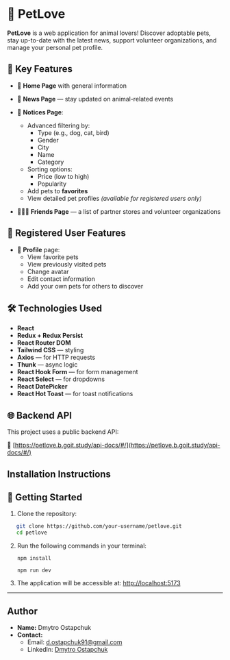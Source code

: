 # 🐾 PetLove

**PetLove** is a web application for animal lovers! Discover adoptable pets, stay up-to-date with the latest news, support volunteer organizations, and manage your personal pet profile.

## 📌 Key Features

- 📄 **Home Page** with general information
- 📰 **News Page** — stay updated on animal-related events
- 🐶 **Notices Page**:

  - Advanced filtering by:
    - Type (e.g., dog, cat, bird)
    - Gender
    - City
    - Name
    - Category
  - Sorting options:
    - Price (low to high)
    - Popularity
  - Add pets to **favorites**
  - View detailed pet profiles _(available for registered users only)_

- 🧑‍🤝‍🧑 **Friends Page** — a list of partner stores and volunteer organizations

## 👤 Registered User Features

- 📁 **Profile** page:
  - View favorite pets
  - View previously visited pets
  - Change avatar
  - Edit contact information
  - Add your own pets for others to discover

## 🛠 Technologies Used

- **React**
- **Redux + Redux Persist**
- **React Router DOM**
- **Tailwind CSS** — styling
- **Axios** — for HTTP requests
- **Thunk** — async logic
- **React Hook Form** — for form management
- **React Select** — for dropdowns
- **React DatePicker**
- **React Hot Toast** — for toast notifications

## 🌐 Backend API

This project uses a public backend API:

🔗 [https://petlove.b.goit.study/api-docs/#/](https://petlove.b.goit.study/api-docs/#/)

## Installation Instructions

## 🔧 Getting Started

1. Clone the repository:

```bash
   git clone https://github.com/your-username/petlove.git
   cd petlove
```

2. Run the following commands in your terminal:

   `npm install`

   `npm run dev`

3. The application will be accessible at: [http://localhost:5173](http://localhost:5173)

---

## Author

- **Name:** Dmytro Ostapchuk
- **Contact:**
  - Email: [d.ostapchuk91@gmail.com](mailto:d.ostapchuk91@gmail.com)
  - LinkedIn: [Dmytro Ostapchuk](https://www.linkedin.com/in/dmytro-ostapchuk91/)
